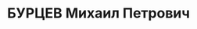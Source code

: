 ---
title: БУРЦЕВ Михаил Петрович
description: 'Род. в 1903, Московская губ., Московский уезд, дер. Ромашково, русский,
  обр.: высшее, искл. из ВКП(б) в сентябре 1935 г. за троцкизм. Проживал: Москва,
  Чистопрудный бул., д. 9, кв. 4. На момент ареста шофер во 2-м автопарке Мосавтогруза,
  ранее преподаватель политэкономиии, и.о. профессора в учебных заведениях Центросоюза.

  Арестован 19.10.1936. Обв. в подготовке теракта против Сталина и участии в троцкистско-зиновьевской
  террористической организации. Приговор: ВК ВС СССР, 07.03.1937 – ВМН. Расстрелян
  08.03.1937, г.Москва.

  Реабилитирован ВК ВС СССР 13.08.1959'
---